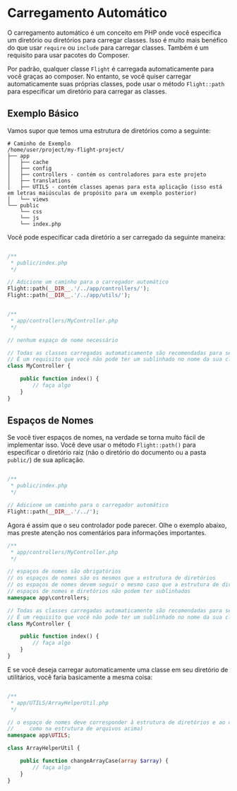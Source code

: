# Carregamento Automático

O carregamento automático é um conceito em PHP onde você especifica um diretório ou diretórios para carregar classes. Isso é muito mais benéfico do que usar `require` ou `include` para carregar classes. Também é um requisito para usar pacotes do Composer.

Por padrão, qualquer classe `Flight` é carregada automaticamente para você graças ao composer. No entanto, se você quiser carregar automaticamente suas próprias classes, pode usar o método `Flight::path` para especificar um diretório para carregar as classes.

## Exemplo Básico

Vamos supor que temos uma estrutura de diretórios como a seguinte:

```text
# Caminho de Exemplo
/home/user/project/my-flight-project/
├── app
│   ├── cache
│   ├── config
│   ├── controllers - contém os controladores para este projeto
│   ├── translations
│   ├── UTILS - contém classes apenas para esta aplicação (isso está em letras maiúsculas de propósito para um exemplo posterior)
│   └── views
└── public
    └── css
	└── js
	└── index.php
```

Você pode especificar cada diretório a ser carregado da seguinte maneira:

```php

/**
 * public/index.php
 */

// Adicione um caminho para o carregador automático
Flight::path(__DIR__.'/../app/controllers/');
Flight::path(__DIR__.'/../app/utils/');


/**
 * app/controllers/MyController.php
 */

// nenhum espaço de nome necessário

// Todas as classes carregadas automaticamente são recomendadas para serem Pascal Case (cada palavra capitalizada, sem espaços)
// É um requisito que você não pode ter um sublinhado no nome da sua classe
class MyController {

	public function index() {
		// faça algo
	}
}
```

## Espaços de Nomes

Se você tiver espaços de nomes, na verdade se torna muito fácil de implementar isso. Você deve usar o método `Flight::path()` para especificar o diretório raiz (não o diretório do documento ou a pasta `public/`) de sua aplicação.

```php

/**
 * public/index.php
 */

// Adicione um caminho para o carregador automático
Flight::path(__DIR__.'/../');
```

Agora é assim que o seu controlador pode parecer. Olhe o exemplo abaixo, mas preste atenção nos comentários para informações importantes.

```php
/**
 * app/controllers/MyController.php
 */

// espaços de nomes são obrigatórios
// os espaços de nomes são os mesmos que a estrutura de diretórios
// os espaços de nomes devem seguir o mesmo caso que a estrutura de diretórios
// espaços de nomes e diretórios não podem ter sublinhados
namespace app\controllers;

// Todas as classes carregadas automaticamente são recomendadas para serem Pascal Case (cada palavra capitalizada, sem espaços)
// É um requisito que você não pode ter um sublinhado no nome da sua classe
class MyController {

	public function index() {
		// faça algo
	}
}
```

E se você deseja carregar automaticamente uma classe em seu diretório de utilitários, você faria basicamente a mesma coisa:

```php

/**
 * app/UTILS/ArrayHelperUtil.php
 */

// o espaço de nomes deve corresponder à estrutura de diretórios e ao caso (observe que o diretório UTILS está em maiúsculas
//     como na estrutura de arquivos acima)
namespace app\UTILS;

class ArrayHelperUtil {

	public function changeArrayCase(array $array) {
		// faça algo
	}
}
```